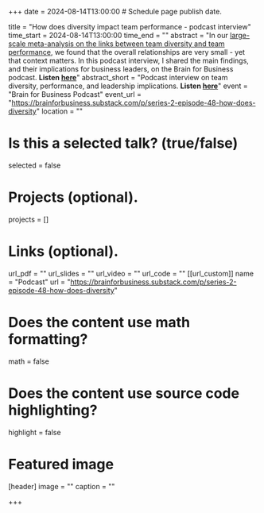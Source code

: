 +++
date = 2024-08-14T13:00:00  # Schedule page publish date.

title = "How does diversity impact team performance - podcast interview"
time_start = 2024-08-14T13:00:00
time_end = ""
abstract = "In our [large-scale meta-analysis on the links between team diversity and team performance](https://www.lukaswallrich.coffee/publication/diversity-meta/), we found that the overall relationships are very small - yet that context matters. In this podcast interview, I shared the main findings, and their implications for business leaders, on the Brain for Business podcast. <b>Listen [here](https://brainforbusiness.substack.com/p/series-2-episode-48-how-does-diversity)</b>"
abstract_short = "Podcast interview on team diversity, performance, and leadership implications. <b>Listen [here](https://brainforbusiness.substack.com/p/series-2-episode-48-how-does-diversity)</b>"
event = "Brain for Business Podcast" 
event_url = "https://brainforbusiness.substack.com/p/series-2-episode-48-how-does-diversity"
location = ""

# Is this a selected talk? (true/false)
selected = false

# Projects (optional).
projects = []

# Links (optional).
url_pdf = ""
url_slides = ""
url_video = ""
url_code = ""
[[url_custom]]
name = "Podcast"
url = "https://brainforbusiness.substack.com/p/series-2-episode-48-how-does-diversity"

# Does the content use math formatting?
math = false

# Does the content use source code highlighting?
highlight = false

# Featured image
[header]
image = ""
caption = ""

+++